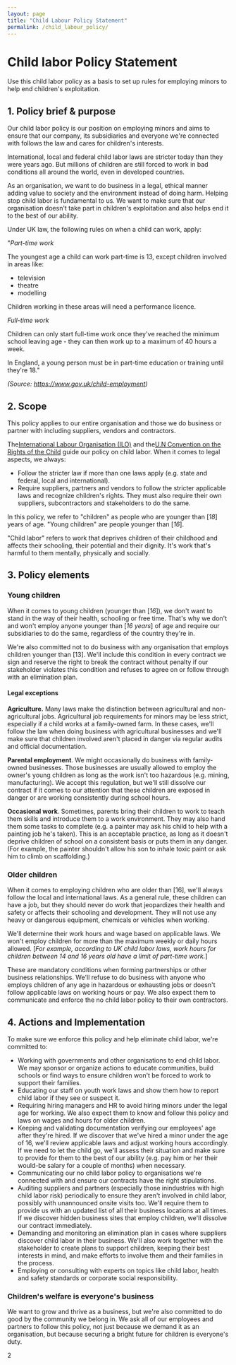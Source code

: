 ```yaml
---
layout: page
title: "Child Labour Policy Statement"
permalink: /child_labour_policy/
---
```


# **Child labor Policy Statement**

Use this child labor policy as a basis to set up rules for employing minors to help end children's exploitation.

## **1. Policy brief & purpose**

Our child labor policy is our position on employing minors and aims to ensure that our company, its subsidiaries and everyone we're connected with follows the law and cares for children's interests.

International, local and federal child labor laws are stricter today than they were years ago. But millions of children are still forced to work in bad conditions all around the world, even in developed countries.

As an organisation, we want to do business in a legal, ethical manner adding value to society and the environment instead of doing harm. Helping stop child labor is fundamental to us. We want to make sure that our organisation doesn't take part in children's exploitation and also helps end it to the best of our ability.

Under UK law, the following rules on when a child can work, apply:

"_Part-time work_

The youngest age a child can work part-time is 13, except children involved in areas like:

- television
- theatre
- modelling

Children working in these areas will need a performance licence.

_Full-time work_

Children can only start full-time work once they've reached the minimum school leaving age - they can then work up to a maximum of 40 hours a week.

In England, a young person must be in part-time education or training until they're 18."

_(Source: https://www.gov.uk/child-employment)_

## **2. Scope**

This policy applies to our entire organisation and those we do business or partner with including suppliers, vendors and contractors.

The[International Labour Organisation (ILO)](https://www.ilo.org/global/topics/child-labour/lang--en/index.htm) and the[U.N Convention on the Rights of the Child](https://www.ohchr.org/en/professionalinterest/pages/crc.aspx) guide our policy on child labor. When it comes to legal aspects, we always:

- Follow the stricter law if more than one laws apply (e.g. state and federal, local and international).
- Require suppliers, partners and vendors to follow the stricter applicable laws and recognize children's rights. They must also require their own suppliers, subcontractors and stakeholders to do the same.

In this policy, we refer to "children" as people who are younger than [_18_] years of age. "Young children" are people younger than [_16_].

"Child labor" refers to work that deprives children of their childhood and affects their schooling, their potential and their dignity. It's work that's harmful to them mentally, physically and socially.

## **3. Policy elements**

### **Young children**

When it comes to young children (younger than [_16_]), we don't want to stand in the way of their health, schooling or free time. That's why we don't and won't employ anyone younger than [_16 years_] of age and require our subsidiaries to do the same, regardless of the country they're in.

We're also committed not to do business with any organisation that employs children younger than [13]. We'll include this condition in every contract we sign and reserve the right to break the contract without penalty if our stakeholder violates this condition and refuses to agree on or follow through with an elimination plan.

#### **Legal exceptions**

**Agriculture.** Many laws make the distinction between agricultural and non-agricultural jobs. Agricultural job requirements for minors may be less strict, especially if a child works at a family-owned farm. In these cases, we'll follow the law when doing business with agricultural businesses and we'll make sure that children involved aren't placed in danger via regular audits and official documentation.

**Parental employment**. We might occasionally do business with family-owned businesses. Those businesses are usually allowed to employ the owner's young children as long as the work isn't too hazardous (e.g. mining, manufacturing). We accept this regulation, but we'll still dissolve our contract if it comes to our attention that these children are exposed in danger or are working consistently during school hours.

**Occasional work**. Sometimes, parents bring their children to work to teach them skills and introduce them to a work environment. They may also hand them some tasks to complete (e.g. a painter may ask his child to help with a painting job he's taken). This is an acceptable practice, as long as it doesn't deprive children of school on a consistent basis or puts them in any danger. (For example, the painter shouldn't allow his son to inhale toxic paint or ask him to climb on scaffolding.)

### **Older children**

When it comes to employing children who are older than [16], we'll always follow the local and international laws. As a general rule, these children can have a job, but they should never do work that jeopardizes their health and safety or affects their schooling and development. They will not use any heavy or dangerous equipment, chemicals or vehicles when working.

We'll determine their work hours and wage based on applicable laws. We won't employ children for more than the maximum weekly or daily hours allowed. [_For example, according to UK child labor laws, work hours for children between 14 and 16 years old have a limit of part-time work._]

These are mandatory conditions when forming partnerships or other business relationships. We'll refuse to do business with anyone who employs children of any age in hazardous or exhausting jobs or doesn't follow applicable laws on working hours or pay. We also expect them to communicate and enforce the no child labor policy to their own contractors.

## **4. Actions and Implementation**

To make sure we enforce this policy and help eliminate child labor, we're committed to:

- Working with governments and other organisations to end child labor. We may sponsor or organize actions to educate communities, build schools or find ways to ensure children won't be forced to work to support their families.
- Educating our staff on youth work laws and show them how to report child labor if they see or suspect it.
- Requiring hiring managers and HR to avoid hiring minors under the legal age for working. We also expect them to know and follow this policy and laws on wages and hours for older children.
- Keeping and validating documentation verifying our employees' age after they're hired. If we discover that we've hired a minor under the age of 16, we'll review applicable laws and adjust working hours accordingly. If we need to let the child go, we'll assess their situation and make sure to provide for them to the best of our ability (e.g. pay him or her their would-be salary for a couple of months) when necessary.
- Communicating our no child labor policy to organisations we're connected with and ensure our contracts have the right stipulations.
- Auditing suppliers and partners (especially those inindustries with high child labor risk) periodically to ensure they aren't involved in child labor, possibly with unannounced onsite visits too. We'll require them to provide us with an updated list of all their business locations at all times. If we discover hidden business sites that employ children, we'll dissolve our contract immediately.
- Demanding and monitoring an elimination plan in cases where suppliers discover child labor in their business. We'll also work together with the stakeholder to create plans to support children, keeping their best interests in mind, and make efforts to involve them and their families in the process.
- Employing or consulting with experts on topics like child labor, health and safety standards or corporate social responsibility.

### **Children's welfare is everyone's business**

We want to grow and thrive as a business, but we're also committed to do good by the community we belong in. We ask all of our employees and partners to follow this policy, not just because we demand it as an organisation, but because securing a bright future for children is everyone's duty.

2
